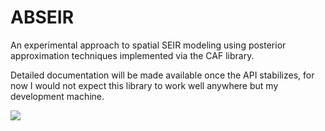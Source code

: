 # ABSEIR
An experimental approach to spatial SEIR modeling using posterior approximation techniques implemented via the CAF library.  

Detailed documentation will be made available once the API stabilizes, for now I would not expect this library to work well anywhere but my development machine.  

<img src="https://travis-ci.org/grantbrown/ABSEIR.svg"/>
